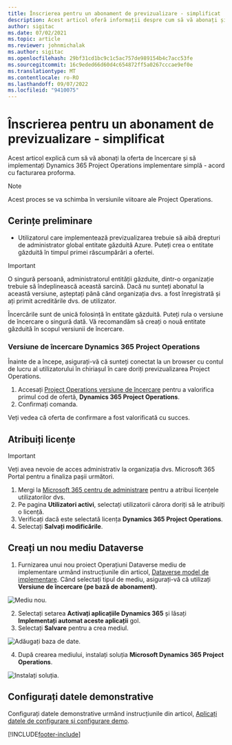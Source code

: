 ```yaml
---
title: Înscrierea pentru un abonament de previzualizare - simplificat
description: Acest articol oferă informații despre cum să vă abonați și să implementați implementarea Project Operations lite - acord cu facturarea proforma.
author: sigitac
ms.date: 07/02/2021
ms.topic: article
ms.reviewer: johnmichalak
ms.author: sigitac
ms.openlocfilehash: 29bf31cd1bc9c1c5ac757de989154b4c7acc53fe
ms.sourcegitcommit: 16c9eded66d60d4c654872ff5a0267cccae9ef0e
ms.translationtype: MT
ms.contentlocale: ro-RO
ms.lasthandoff: 09/07/2022
ms.locfileid: "9410075"
---
```

# <a name="sign-up-for-a-preview-subscription---lite"></a>Înscrierea pentru un abonament de previzualizare - simplificat 

Acest articol explică cum să vă abonați la oferta de încercare și să implementați Dynamics 365 Project Operations implementare simplă - acord cu facturarea proforma.

> [!NOTE]
> Acest proces se va schimba în versiunile viitoare ale Project Operations.

## <a name="prerequisites"></a>Cerințe preliminare
- Utilizatorul care implementează previzualizarea trebuie să aibă drepturi de administrator global entitate găzduită Azure. Puteți crea o entitate găzduită în timpul primei răscumpărări a ofertei.

> [!IMPORTANT]
> O singură persoană, administratorul entității găzduite, dintr-o organizație trebuie să îndeplinească această sarcină. Dacă nu sunteți abonatul la această versiune, așteptați până când organizația dvs. a fost înregistrată și ați primit acreditările dvs. de utilizator.
> 
> Încercările sunt de unică folosință în entitate găzduită. Puteți rula o versiune de încercare o singură dată. Vă recomandăm să creați o nouă entitate găzduită în scopul versiunii de încercare.

### <a name="dynamics-365-project-operations-trial"></a>Versiune de încercare Dynamics 365 Project Operations 

Înainte de a începe, asigurați-vă că sunteți conectat la un browser cu contul de lucru al utilizatorului în chiriașul în care doriți previzualizarea Project Operations.

1. Accesați [Project Operations versiune de încercare](https://aka.ms/try-po) pentru a valorifica primul cod de ofertă, **Dynamics 365 Project Operations**.
2. Confirmați comanda.

  Veți vedea că oferta de confirmare a fost valorificată cu succes.

## <a name="assign-licenses"></a>Atribuiți licențe

> [!IMPORTANT]
> Veți avea nevoie de acces administrativ la organizația dvs. Microsoft 365 Portal pentru a finaliza pașii următori.


1. Mergi la [Microsoft 365 centru de administrare](https://portal.office.com/) pentru a atribui licențele utilizatorilor dvs.
2. Pe pagina **Utilizatori activi**, selectați utilizatorii cărora doriți să le atribuiți o licență.
3. Verificați dacă este selectată licența **Dynamics 365 Project Operations**. 
4. Selectați **Salvați modificările**.

## <a name="create-a-new-dataverse-environment"></a>Creați un nou mediu Dataverse

1. Furnizarea unui nou proiect Operațiuni Dataverse mediu de implementare urmând instrucțiunile din articol, [Dataverse model de implementare](lite-deployment.md). Când selectați tipul de mediu, asigurați-vă că utilizați **Versiune de încercare (pe bază de abonament)**.

  ![Mediu nou.](./media/19CreateEnvironment.png)

2. Selectați setarea **Activați aplicațiile Dynamics 365** și lăsați **Implementați automat aceste aplicații** gol.  
3. Selectați **Salvare** pentru a crea mediul.

  ![Adăugați baza de date.](./media/20CreateEnvironment1.png)

4. După crearea mediului, instalați soluția **Microsoft Dynamics 365 Project Operations**. 

![Instalați soluția.](./media/21InstallSolution.png)

## <a name="set-up-demo-data"></a>Configurați datele demonstrative

Configurați datele demonstrative urmând instrucțiunile din articol, [Aplicați datele de configurare și configurare demo](lite-apply-demo-setup-config-data.md).


[!INCLUDE[footer-include](../includes/footer-banner.md)]
